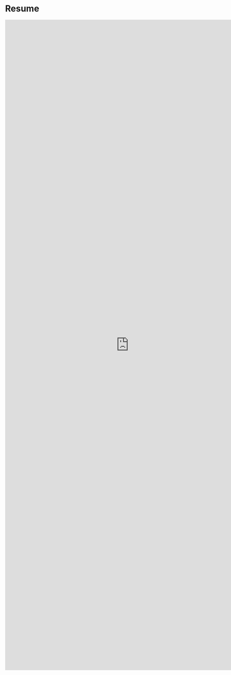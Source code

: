 # Resume

<embed src="https://github.com/savss624/Resume/blob/main/Resume%20Parth%20Srivastava.pdf" width="800px" height="2100px" />
